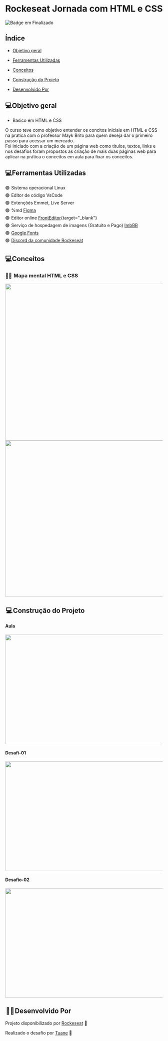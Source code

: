 
# Rockeseat Jornada  com HTML e CSS

![Badge em Finalizado](http://img.shields.io/static/v1?label=STATUS&message=EM%20FINALIZADO&color=red&style=for-the-badge)



<h2>Índice</h2>

* [Objetivo geral](#objetivo-geral)

* [Ferramentas Utilizadas](#ferramentas-utilizadas)

* [Conceitos](#conceitos)

* [Construção do Projeto](#construção-do-projeto)

* [Desenvolvido Por](#desenvolvido-por)


<h2>💻Objetivo geral</h2>

* Basico em HTML e CSS

<p>
O curso teve como objetivo entender os concitos iniciais em HTML e CSS na pratica com o professor Mayk Brito para quem deseja dar o primeiro passo 
para acessar um mercado.
<br>
Foi iniciado com a criação de um página web como titulos, textos, links  e nos desafios foram propostos as criação de mais duas páginas web para aplicar na prática o conceitos em aula para fixar os conceitos.
</p>

<h2>💻Ferramentas Utilizadas</h2>

<p>

🟢  Sistema operacional Linux <br>
🟢  Editor de código VsCode<br>
🟢  Extençõés Emmet, Live Server<br>
🟢  %md <a href="https://www.figma.com/?fuid=" target="_blank">Figma</a><br>
🟢  Editor online [FrontEditor](https://www.fronteditor.dev/){target="_blank"}<br>
🟢  Serviço de hospedagem de imagens (Gratuito e Pago) [ImbBB](https://pt-br.imgbb.com/)<br>
🟢  [Google Fonts](https://fonts.google.com/)<br> 
🟢  [Discord da comunidade Rockeseat](https://discord.com/oauth2/authorize?client_id=949331074079662180&redirect_uri=https%3A%2F%2Fdiscord-service.rocketseat.dev%2Fsignin%2Fdynamic-callback&response_type=code&scope=identify+email+guilds.join&state=jornada-do-zero-a-primeira-vaga)
  
</p>

<h2>💻Conceitos</h2>

<h3>👩‍🎓  Mapa mental HTML e  CSS</h3>

<div align="center">
<img src="https://user-images.githubusercontent.com/54903202/226241136-85071707-9d32-45a3-947f-a30a7515ec84.png" width="600" height="500">
</div>

<div align="center">
<img src="https://user-images.githubusercontent.com/54903202/226242283-d346e172-276c-4bf7-a891-c38d764b6c5a.png" width="600" height="500">
</div>
<p>


</p>

<h2> 💻 Construção do Projeto</h2>

<h4>Aula</h4>
<div align="center">
  <img src="https://user-images.githubusercontent.com/54903202/226237250-b68c975f-0f63-4378-85a4-77a78e9c178e.png" width="600" height="350">
</div>

<h4>Desafi-01</h4>
<div align="center">
  <img src="https://user-images.githubusercontent.com/54903202/226238125-1828673a-acc0-446f-bb54-92fd21c0d1da.png" width="600" height="350">
</div>

<h4>Desafio-02</h4>
<div align="center">
  <img src="https://user-images.githubusercontent.com/54903202/226238235-bd4ad490-3a81-4dc2-88d9-7d5039766e70.png" width="600" height="350">
</div>


<h2> 👩‍💻 Desenvolvido Por</h2>

Projeto disponibilizado por  [Rockeseat](https://www.rocketseat.com.br/) 💜

Realizado o desafio por [Tuane](https://www.linkedin.com/in/tuane-mendes/) 💜
